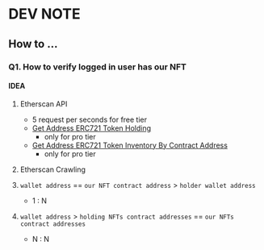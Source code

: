# DEV NOTE

## How to ...

### Q1. How to verify logged in user has our NFT

#### IDEA

1. Etherscan API
   - 5 request per seconds for free tier
   - [Get Address ERC721 Token Holding](https://docs.etherscan.io/api-endpoints/tokens#get-address-erc721-token-holding)
     - only for pro tier
   - [Get Address ERC721 Token Inventory By Contract Address](https://docs.etherscan.io/api-endpoints/tokens#get-address-erc721-token-inventory-by-contract-address)
     - only for pro tier

2.  Etherscan Crawling
   1. `wallet address` == `our NFT contract address`  > `holder wallet address`
      - 1 : N
   2. `wallet address` > `holding NFTs contract addresses` == `our NFTs contract addresses`
      - N : N